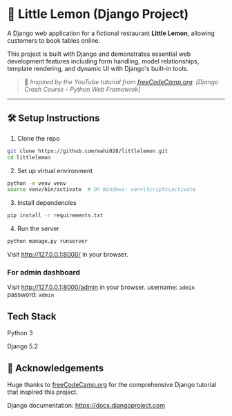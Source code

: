 # 🍋 Little Lemon (Django Project)

A Django web application for a fictional restaurant **Little Lemon**, allowing customers to book tables online.

This project is built with Django and demonstrates essential web development features including form handling, model relationships, template rendering, and dynamic UI with Django's built-in tools.

> 🎥 *Inspired by the YouTube tutorial from [freeCodeCamp.org](https://www.youtube.com/watch?v=0roB7wZMLqI): [Django Crash Course - Python Web Framewrok]*

---

## 🛠️ Setup Instructions
1. Clone the repo
```bash
git clone https://github.com/mahi028/littlelemon.git
cd littlelemon
```

2. Set up virtual environment
```bash
python -m venv venv
source venv/bin/activate  # On Windows: venv\Scripts\activate
```

3. Install dependencies
```bash
pip install -r requirements.txt
```

4. Run the server
```bash
python manage.py runserver
```

Visit http://127.0.0.1:8000/ in your browser.

### For admin dashboard

Visit http://127.0.0.1:8000/admin in your browser.
username: `admin`
password: `admin`
 
## Tech Stack

Python 3

Django 5.2

## 🙏 Acknowledgements
Huge thanks to [freeCodeCamp.org](https://www.youtube.com/@freecodecamp) for the comprehensive Django tutorial that inspired this project.

Django documentation: https://docs.djangoproject.com
